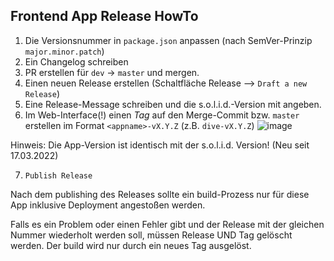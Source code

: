 ## Frontend App Release HowTo

1. Die Versionsnummer in `package.json` anpassen (nach SemVer-Prinzip `major.minor.patch`)
2. Ein Changelog schreiben
3. PR erstellen für `dev` -> `master` und mergen.
4. Einen neuen Release erstellen (Schaltfläche Release  --> `Draft a new Release`)
5. Eine Release-Message schreiben und die s.o.l.i.d.-Version mit angeben.
6. Im Web-Interface(!) einen _Tag_ auf den Merge-Commit bzw. `master` erstellen im Format `<appname>-vX.Y.Z` (z.B. `dive-vX.Y.Z`)
![image](https://user-images.githubusercontent.com/13869236/141685508-f77ab652-79b8-4f59-96e7-5c593e3b91cf.png)

Hinweis: Die App-Version ist identisch mit der s.o.l.i.d. Version! (Neu seit 17.03.2022)

7. `Publish Release`

Nach dem publishing des Releases sollte ein build-Prozess nur für diese App inklusive Deployment angestoßen werden.

Falls es ein Problem oder einen Fehler gibt und der Release mit der gleichen Nummer wiederholt werden soll, müssen Release UND Tag gelöscht werden. Der build wird nur durch ein neues Tag ausgelöst. 
